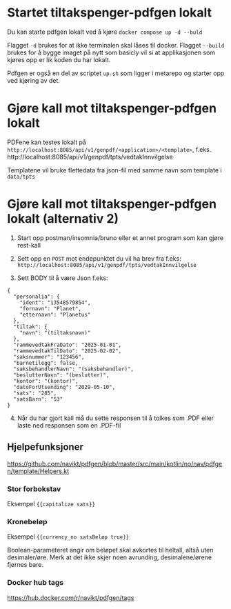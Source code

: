 # Startet tiltakspenger-pdfgen lokalt
Du kan starte pdfgen lokalt ved å kjøre `docker compose up -d --buld`

Flagget `-d` brukes for at ikke terminalen skal låses til docker.
Flagget `--build` brukes for å bygge imaget på nytt som basicly vil si at applikasjonen som kjøres opp er lik koden du har lokalt.

Pdfgen er også en del av scriptet `up.sh` som ligger i metarepo og starter opp ved kjøring av det.


# Gjøre kall mot tiltakspenger-pdfgen lokalt
PDFene kan testes lokalt på `http://localhost:8085/api/v1/genpdf/<application>/<template>`, f.eks.
http://localhost:8085/api/v1/genpdf/tpts/vedtakInnvilgelse

Templatene vil bruke flettedata fra json-fil med samme navn som template i `data/tpts`


# Gjøre kall mot tiltakspenger-pdfgen lokalt (alternativ 2) 
1. Start opp postman/insomnia/bruno eller et annet program som kan gjøre rest-kall

2. Sett opp en `POST` mot endepunktet du vil ha brev fra f.eks: `http://localhost:8085/api/v1/genpdf/tpts/vedtakInnvilgelse`
3. Sett BODY til å være Json
f.eks:
```
{
  "personalia": {
    "ident": "13548579854",
    "fornavn": "Planet",
    "etternavn": "Planetus"
  },
  "tiltak": {
    "navn": "(tiltaksnavn)"
  },
  "rammevedtakFraDato": "2025-01-01",
  "rammevedtakTilDato": "2025-02-02",
  "saksnummer": "123456",
  "barnetilegg": false,
  "saksbehandlerNavn": "(saksbehandler)",
  "beslutterNavn": "(beslutter)",
  "kontor": "(kontor)",
  "datoForUtsending": "2029-05-10",
  "sats": "285",
  "satsBarn": "53"
}
```

4. Når du har gjort kall må du sette responsen til å tolkes som .PDF eller laste ned responsen som en .PDF-fil


## Hjelpefunksjoner

https://github.com/navikt/pdfgen/blob/master/src/main/kotlin/no/nav/pdfgen/template/Helpers.kt

### Stor forbokstav

Eksempel `{{capitalize sats}}`

### Kronebeløp

Eksempel `{{currency_no satsBeløp true}}`

Boolean-parameteret angir om beløpet skal avkortes til heltall, altså uten desimaler/øre. Merk at det ikke skjer noen avrunding,
desimalene/ørene fjernes bare.

### Docker hub tags
https://hub.docker.com/r/navikt/pdfgen/tags
